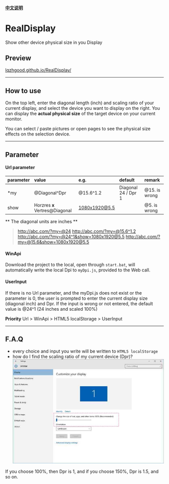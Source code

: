 #### [中文说明](https://github.com/lqzhgood/RealDisplay/blob/master/README.md)

# RealDisplay
Show other device physical size in you Display

##  Preview

[lqzhgood.github.io/RealDisplay/](http://lqzhgood.github.io/RealDisplay/)

----------------

## How to use

On the top left, enter the diagonal length (inch) and scaling ratio of your current display, and select the device you want to display on the right. You can display the **actual physical size** of the target device  on your current monitor.

You can select / paste pictures or open pages to see the physical size effects on the selection device.

----------------

## Parameter

#### Url parameter
| parameter       |    value                | e.g.          |default               | remark    |
| :-------- | :-----------------------------|:-------------|:-------------------|:--------|
| *my       | @Diagonal^Dpr                 | @15.6^1.2    | Diagonal 24 / Dpr 1| @15. is wrong|
| show      | Horzres **x** Vertres@Diagonal| 1080x1920@5.5|                    | @5. is wrong |

** The diagonal units are inches **

> http://abc.com/?my=@24
>  http://abc.com/?my=@15.6^1.2
>   http://abc.com/?my=@24^1&show=1080x1920@5.5
>  http://abc.com/?my=@15.6&show=1080x1920@5.5


#### WinApi
Download the project to the local, open through `start.bat`, will automatically write the local Dpi to `myDpi.js`, provided to the Web call.

#### UserInput
If there is no Url parameter, and the myDpi.js does not exist or the parameter is 0, the user is prompted to enter the current display size (diagonal inch) and Dpr. If the input is wrong or not entered, the default value is @24^1 (24 inches and scaled 100%)


**Priority**
Url > WinApi > HTML5 localStorage > UserInput



----------------

## F.A.Q

- every choice and input you write will be written to `HTML5 localStorage`
- how do I find the scaling ratio of my current device (Dpr)?
![Aaron Swartz](https://github.com/lqzhgood/RealDisplay/blob/master/img/win10.jpg?raw=true)

If you choose 100%, then Dpr is 1, and if you choose 150%, Dpr is 1.5, and so on.
